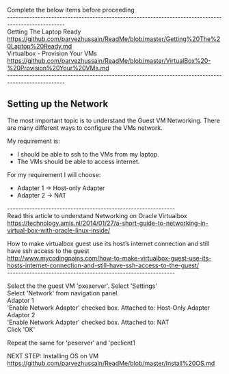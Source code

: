 
Complete the below items before proceeding <br>
--------------------------------------------------------------------------------------------------- <br>
Getting The Laptop Ready <br>
https://github.com/parvezhussain/ReadMe/blob/master/Getting%20The%20Laptop%20Ready.md <br>
Virtualbox - Provision Your VMs <br>
https://github.com/parvezhussain/ReadMe/blob/master/VirtualBox%20-%20Provision%20Your%20VMs.md <br>
--------------------------------------------------------------------------------------------------- <br>

## Setting up the Network

The most important topic is to understand the Guest VM Networking. There are many different ways to configure the VMs network.

My requirement is:

- I should be able to ssh to the VMs from my laptop.
- The VMs should be able to access internet.

For my requirement I will choose:
- Adapter 1 -> Host-only Adapter
- Adapter 2 -> NAT

------------------------------------------------------------- <br>
Read this article to understand Networking on Oracle Virtualbox <br>
https://technology.amis.nl/2014/01/27/a-short-guide-to-networking-in-virtual-box-with-oracle-linux-inside/ <br>

How to make virtualbox guest use its host’s internet connection and still have ssh access to the guest <br>
http://www.mycodingpains.com/how-to-make-virtualbox-guest-use-its-hosts-internet-connection-and-still-have-ssh-access-to-the-guest/ <br>
------------------------------------------------------------- <br>

Select the the guest VM 'pxeserver'. Select 'Settings'<br>
Select 'Network' from navigation panel.<br>
Adaptor 1<br>
'Enable Network Adapter' checked box. Attached to: Host-Only Adapter<br>
Adaptor 2<br>
'Enable Network Adapter' checked box. Attached to: NAT<br>
Click 'OK'<br>

Repeat the same for 'peserver' and 'peclient1

NEXT STEP: Installing OS on VM <br>
https://github.com/parvezhussain/ReadMe/blob/master/Install%20OS.md

